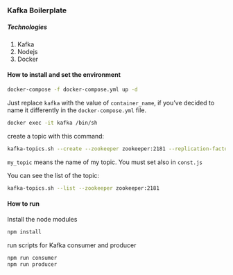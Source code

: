 ### Kafka Boilerplate

##### Technologies
1. Kafka
2. Nodejs
3. Docker


#### How to install and set the environment

```bash
docker-compose -f docker-compose.yml up -d
```

Just replace `kafka` with the value of `container_name`, if you’ve decided to name it differently in the `docker-compose.yml` file.

```bash
docker exec -it kafka /bin/sh
```

create a topic with this command:

```bash
kafka-topics.sh --create --zookeeper zookeeper:2181 --replication-factor 1 --partitions 1 --topic my_topic
```

`my_topic` means the name of my topic. You must set also in `const.js`

You can see the list of the topic:

```bash
kafka-topics.sh --list --zookeeper zookeeper:2181
```

#### How to run

Install the node modules

```bash
npm install
```

run scripts for Kafka consumer and producer

```bash
npm run consumer
npm run producer
```
